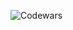 ![Codewars](https://github.r2v.ch/codewars?user=USERNAME&name=true&top_languages=true&stroke=%23b362ff&theme=purple_dark)
